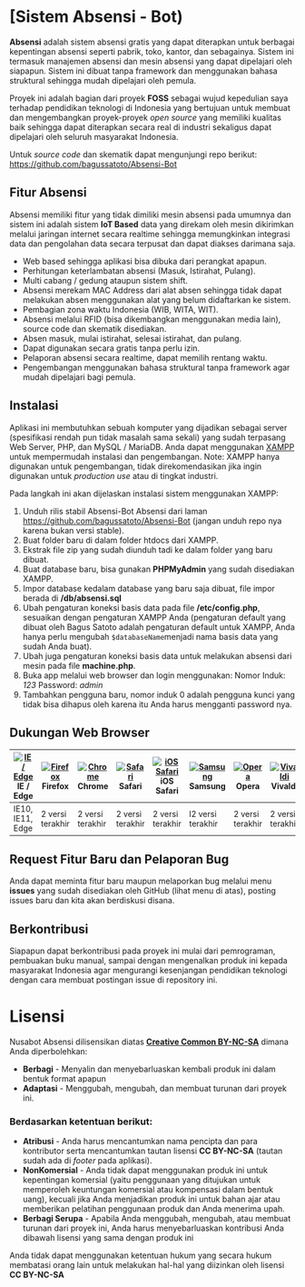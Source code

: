 # [Sistem Absensi - Bot)

**Absensi** adalah sistem absensi gratis yang dapat diterapkan untuk berbagai kepentingan absensi seperti pabrik, toko, kantor, dan sebagainya. Sistem ini termasuk manajemen absensi dan mesin absensi yang dapat dipelajari oleh siapapun.
Sistem ini dibuat tanpa framework dan menggunakan bahasa struktural sehingga mudah dipelajari oleh pemula.

Proyek ini adalah bagian dari proyek **FOSS** sebagai wujud kepedulian saya terhadap pendidikan teknologi di Indonesia yang bertujuan untuk membuat dan mengembangkan proyek-proyek _open source_ yang memiliki kualitas baik sehingga dapat diterapkan secara real di industri sekaligus dapat dipelajari oleh seluruh masyarakat Indonesia.

Untuk _source code_ dan skematik dapat mengunjungi repo berikut:
https://github.com/bagussatoto/Absensi-Bot

## Fitur Absensi

Absensi memiliki fitur yang tidak dimiliki mesin absensi pada umumnya dan sistem ini adalah sistem **IoT Based** data yang direkam oleh mesin dikirimkan melalui jaringan internet secara realtime sehingga memungkinkan integrasi data dan pengolahan data secara terpusat dan dapat diakses darimana saja.



- Web based sehingga aplikasi bisa dibuka dari perangkat apapun.
- Perhitungan keterlambatan absensi (Masuk, Istirahat, Pulang).
- Multi cabang / gedung ataupun sistem shift.
- Absensi merekam MAC Address dari alat absen sehingga tidak dapat melakukan absen menggunakan alat yang belum didaftarkan ke sistem.
- Pembagian zona waktu Indonesia (WIB, WITA, WIT).
- Absensi melalui RFID (bisa dikembangkan menggunakan media lain), source code dan skematik disediakan.
- Absen masuk, mulai istirahat, selesai istirahat, dan pulang.
- Dapat digunakan secara gratis tanpa perlu izin.
- Pelaporan absensi secara realtime, dapat memilih rentang waktu.
- Pengembangan menggunakan bahasa struktural tanpa framework agar mudah dipelajari bagi pemula.

## Instalasi

Aplikasi ini membutuhkan sebuah komputer yang dijadikan sebagai server (spesifikasi rendah pun tidak masalah sama sekali) yang sudah terpasang Web Server, PHP, dan MySQL / MariaDB. Anda dapat menggunakan [XAMPP](https://www.apachefriends.org/download.html "XAMPP") untuk mempermudah instalasi dan pengembangan.
Note: XAMPP hanya digunakan untuk pengembangan, tidak direkomendasikan jika ingin digunakan untuk _production use_ atau di tingkat industri.

Pada langkah ini akan dijelaskan instalasi sistem menggunakan XAMPP:

1. Unduh rilis stabil Absensi-Bot Absensi dari laman https://github.com/bagussatoto/Absensi-Bot (jangan unduh repo nya karena bukan versi stable).
2. Buat folder baru di dalam folder htdocs dari XAMPP.
3. Ekstrak file zip yang sudah diunduh tadi ke dalam folder yang baru dibuat.
4. Buat database baru, bisa gunakan **PHPMyAdmin** yang sudah disediakan XAMPP.
5. Impor database kedalam database yang baru saja dibuat, file impor berada di **/db/absensi.sql**
6. Ubah pengaturan koneksi basis data pada file **/etc/config.php**, sesuaikan dengan pengaturan XAMPP Anda (pengaturan default yang dibuat oleh Bagus Satoto adalah pengaturan default untuk XAMPP, Anda hanya perlu mengubah `$databaseName`menjadi nama basis data yang sudah Anda buat).
7. Ubah juga pengaturan koneksi basis data untuk melakukan absensi dari mesin pada file **machine.php**.
8. Buka app melalui web browser dan login menggunakan:
   Nomor Induk: _123_
   Password: _admin_
9. Tambahkan pengguna baru, nomor induk 0 adalah pengguna kunci yang tidak bisa dihapus oleh karena itu Anda harus mengganti password nya.

## Dukungan Web Browser

| [<img src="https://raw.githubusercontent.com/alrra/browser-logos/master/src/edge/edge_48x48.png" alt="IE / Edge" width="24px" height="24px" />](http://godban.github.io/browsers-support-badges/)<br/>IE / Edge | [<img src="https://raw.githubusercontent.com/alrra/browser-logos/master/src/firefox/firefox_48x48.png" alt="Firefox" width="24px" height="24px" />](http://godban.github.io/browsers-support-badges/)<br/>Firefox | [<img src="https://raw.githubusercontent.com/alrra/browser-logos/master/src/chrome/chrome_48x48.png" alt="Chrome" width="24px" height="24px" />](http://godban.github.io/browsers-support-badges/)<br/>Chrome | [<img src="https://raw.githubusercontent.com/alrra/browser-logos/master/src/safari/safari_48x48.png" alt="Safari" width="24px" height="24px" />](http://godban.github.io/browsers-support-badges/)<br/>Safari | [<img src="https://raw.githubusercontent.com/alrra/browser-logos/master/src/safari-ios/safari-ios_48x48.png" alt="iOS Safari" width="24px" height="24px" />](http://godban.github.io/browsers-support-badges/)<br/>iOS Safari | [<img src="https://raw.githubusercontent.com/alrra/browser-logos/master/src/samsung-internet/samsung-internet_48x48.png" alt="Samsung" width="24px" height="24px" />](http://godban.github.io/browsers-support-badges/)<br/>Samsung | [<img src="https://raw.githubusercontent.com/alrra/browser-logos/master/src/opera/opera_48x48.png" alt="Opera" width="24px" height="24px" />](http://godban.github.io/browsers-support-badges/)<br/>Opera | [<img src="https://raw.githubusercontent.com/alrra/browser-logos/master/src/vivaldi/vivaldi_48x48.png" alt="Vivaldi" width="24px" height="24px" />](http://godban.github.io/browsers-support-badges/)<br/>Vivaldi | [<img src="https://raw.githubusercontent.com/alrra/browser-logos/master/src/electron/electron_48x48.png" alt="Electron" width="24px" height="24px" />](http://godban.github.io/browsers-support-badges/)<br/>Electron |
| --------------------------------------------------------------------------------------------------------------------------------------------------------------------------------------------------------------- | ----------------------------------------------------------------------------------------------------------------------------------------------------------------------------------------------------------------- | ------------------------------------------------------------------------------------------------------------------------------------------------------------------------------------------------------------- | ------------------------------------------------------------------------------------------------------------------------------------------------------------------------------------------------------------- | ----------------------------------------------------------------------------------------------------------------------------------------------------------------------------------------------------------------------------- | ----------------------------------------------------------------------------------------------------------------------------------------------------------------------------------------------------------------------------------- | --------------------------------------------------------------------------------------------------------------------------------------------------------------------------------------------------------- | ----------------------------------------------------------------------------------------------------------------------------------------------------------------------------------------------------------------- | --------------------------------------------------------------------------------------------------------------------------------------------------------------------------------------------------------------------- |
| IE10, IE11, Edge                                                                                                                                                                                                | 2 versi terakhir                                                                                                                                                                                                  | 2 versi terakhir                                                                                                                                                                                              | 2 versi terakhir                                                                                                                                                                                              | 2 versi terakhir                                                                                                                                                                                                              | l2 versi terakhir                                                                                                                                                                                                                   | 2 versi terakhir                                                                                                                                                                                          | 2 versi terakhir                                                                                                                                                                                                  | 2 versi terakhir                                                                                                                                                                                                      |

## Request Fitur Baru dan Pelaporan Bug

Anda dapat meminta fitur baru maupun melaporkan bug melalui menu **issues** yang sudah disediakan oleh GitHub (lihat menu di atas), posting issues baru dan kita akan berdiskusi disana.

## Berkontribusi

Siapapun dapat berkontribusi pada proyek ini mulai dari pemrograman, pembuakan buku manual, sampai dengan mengenalkan produk ini kepada masyarakat Indonesia agar mengurangi kesenjangan pendidikan teknologi dengan cara membuat postingan issue di repository ini.

# Lisensi

Nusabot Absensi dilisensikan diatas **[Creative Common BY-NC-SA](https://creativecommons.org/licenses/by-nc-sa/4.0/deed.id "Creative Common BY-NC-SA")** dimana Anda diperbolehkan:

- **Berbagi** - Menyalin dan menyebarluaskan kembali produk ini dalam bentuk format apapun
- **Adaptasi** - Menggubah, mengubah, dan membuat turunan dari proyek ini.

### Berdasarkan ketentuan berikut:

- **Atribusi** - Anda harus mencantumkan nama pencipta dan para kontributor serta mencantumkan tautan lisensi **CC BY-NC-SA** (tautan sudah ada di _footer_ pada aplikasi).
- **NonKomersial** - Anda tidak dapat menggunakan produk ini untuk kepentingan komersial (yaitu penggunaan yang ditujukan untuk memperoleh keuntungan komersial atau kompensasi dalam bentuk uang), kecuali jika Anda menjadikan produk ini untuk bahan ajar atau memberikan pelatihan penggunaan produk dan Anda menerima upah.
- **Berbagi Serupa** - Apabila Anda menggubah, mengubah, atau membuat turunan dari proyek ini, Anda harus menyebarluaskan kontribusi Anda dibawah lisensi yang sama dengan produk ini

Anda tidak dapat menggunakan ketentuan hukum yang secara hukum membatasi orang lain untuk melakukan hal-hal yang diizinkan oleh lisensi **CC BY-NC-SA**


